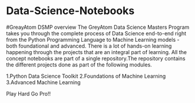 # Data-Science-Notebooks


#GreayAtom DSMP overview
The GreyAtom Data Science Masters Program takes you through the complete process of Data Science end-to-end right from the Python Programming Language to Machine Learning models - both foundational and advanced. There is a lot of hands-on learning happening through the projects that are an integral part of learning. All the concept notebooks are part of a single repository.The repository contains the different projects done as part of the following modules.

1.Python Data Science Toolkit
2.Foundations of Machine Learning
3.Advanced Machine Learning

Play Hard Go Pro!!
